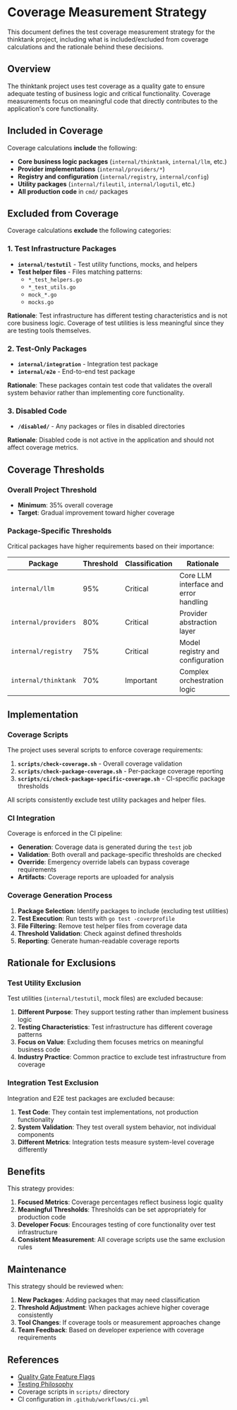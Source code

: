 # Coverage Measurement Strategy

This document defines the test coverage measurement strategy for the thinktank project, including what is included/excluded from coverage calculations and the rationale behind these decisions.

## Overview

The thinktank project uses test coverage as a quality gate to ensure adequate testing of business logic and critical functionality. Coverage measurements focus on meaningful code that directly contributes to the application's core functionality.

## Included in Coverage

Coverage calculations **include** the following:

- **Core business logic packages** (`internal/thinktank`, `internal/llm`, etc.)
- **Provider implementations** (`internal/providers/*`)
- **Registry and configuration** (`internal/registry`, `internal/config`)
- **Utility packages** (`internal/fileutil`, `internal/logutil`, etc.)
- **All production code** in `cmd/` packages

## Excluded from Coverage

Coverage calculations **exclude** the following categories:

### 1. Test Infrastructure Packages

- **`internal/testutil`** - Test utility functions, mocks, and helpers
- **Test helper files** - Files matching patterns:
  - `*_test_helpers.go`
  - `*_test_utils.go`
  - `mock_*.go`
  - `mocks.go`

**Rationale**: Test infrastructure has different testing characteristics and is not core business logic. Coverage of test utilities is less meaningful since they are testing tools themselves.

### 2. Test-Only Packages

- **`internal/integration`** - Integration test package
- **`internal/e2e`** - End-to-end test package

**Rationale**: These packages contain test code that validates the overall system behavior rather than implementing core functionality.

### 3. Disabled Code

- **`/disabled/`** - Any packages or files in disabled directories

**Rationale**: Disabled code is not active in the application and should not affect coverage metrics.

## Coverage Thresholds

### Overall Project Threshold

- **Minimum**: 35% overall coverage
- **Target**: Gradual improvement toward higher coverage

### Package-Specific Thresholds

Critical packages have higher requirements based on their importance:

| Package | Threshold | Classification | Rationale |
|---------|-----------|----------------|-----------|
| `internal/llm` | 95% | Critical | Core LLM interface and error handling |
| `internal/providers` | 80% | Critical | Provider abstraction layer |
| `internal/registry` | 75% | Critical | Model registry and configuration |
| `internal/thinktank` | 70% | Important | Complex orchestration logic |

## Implementation

### Coverage Scripts

The project uses several scripts to enforce coverage requirements:

1. **`scripts/check-coverage.sh`** - Overall coverage validation
2. **`scripts/check-package-coverage.sh`** - Per-package coverage reporting
3. **`scripts/ci/check-package-specific-coverage.sh`** - CI-specific package thresholds

All scripts consistently exclude test utility packages and helper files.

### CI Integration

Coverage is enforced in the CI pipeline:

- **Generation**: Coverage data is generated during the `test` job
- **Validation**: Both overall and package-specific thresholds are checked
- **Override**: Emergency override labels can bypass coverage requirements
- **Artifacts**: Coverage reports are uploaded for analysis

### Coverage Generation Process

1. **Package Selection**: Identify packages to include (excluding test utilities)
2. **Test Execution**: Run tests with `go test -coverprofile`
3. **File Filtering**: Remove test helper files from coverage data
4. **Threshold Validation**: Check against defined thresholds
5. **Reporting**: Generate human-readable coverage reports

## Rationale for Exclusions

### Test Utility Exclusion

Test utilities (`internal/testutil`, mock files) are excluded because:

1. **Different Purpose**: They support testing rather than implement business logic
2. **Testing Characteristics**: Test infrastructure has different coverage patterns
3. **Focus on Value**: Excluding them focuses metrics on meaningful business code
4. **Industry Practice**: Common practice to exclude test infrastructure from coverage

### Integration Test Exclusion

Integration and E2E test packages are excluded because:

1. **Test Code**: They contain test implementations, not production functionality
2. **System Validation**: They test overall system behavior, not individual components
3. **Different Metrics**: Integration tests measure system-level coverage differently

## Benefits

This strategy provides:

1. **Focused Metrics**: Coverage percentages reflect business logic quality
2. **Meaningful Thresholds**: Thresholds can be set appropriately for production code
3. **Developer Focus**: Encourages testing of core functionality over test infrastructure
4. **Consistent Measurement**: All coverage scripts use the same exclusion rules

## Maintenance

This strategy should be reviewed when:

1. **New Packages**: Adding packages that may need classification
2. **Threshold Adjustment**: When packages achieve higher coverage consistently
3. **Tool Changes**: If coverage tools or measurement approaches change
4. **Team Feedback**: Based on developer experience with coverage requirements

## References

- [Quality Gate Feature Flags](./QUALITY_GATE_FEATURE_FLAGS.md)
- [Testing Philosophy](../DEVELOPMENT_PHILOSOPHY.md)
- Coverage scripts in `scripts/` directory
- CI configuration in `.github/workflows/ci.yml`

